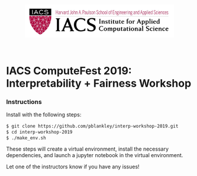 <p align="center"><img width="80%" src="data/iacs-logo.jpg" /></p>

<br>

# IACS ComputeFest 2019: <br> Interpretability + Fairness Workshop

### Instructions 

Install with the following steps:

```
$ git clone https://github.com/pblankley/interp-workshop-2019.git
$ cd interp-workshop-2019
$ ./make_env.sh
```

These steps will create a virtual environment, install the necessary dependencies, and launch a jupyter notebook in the virtual environment.

Let one of the instructors know if you have any issues! 
